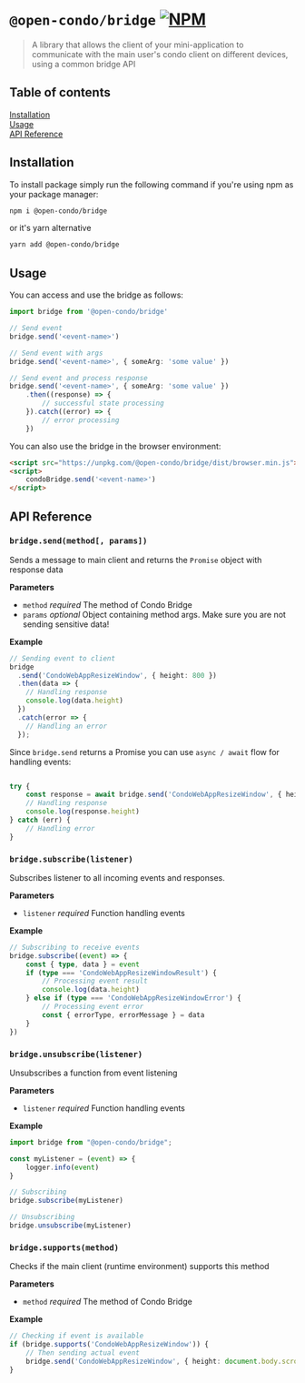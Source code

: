 [npm-badge-link]: https://img.shields.io/npm/v/@open-condo/bridge?style=flat-square
[npm-pkg-link]: https://www.npmjs.com/package/@open-condo/bridge

# `@open-condo/bridge` [![NPM][npm-badge-link]][npm-pkg-link]
> A library that allows the client of your mini-application to communicate with the main user's condo client on different devices, using a common bridge API


## Table of contents
[Installation](#installation)\
[Usage](#usage)\
[API Reference](#api-reference)

## Installation
To install package simply run the following command if you're using npm as your package manager:
```bash
npm i @open-condo/bridge
```
or it's yarn alternative
```bash
yarn add @open-condo/bridge
```

## Usage
You can access and use the bridge as follows:
```typescript
import bridge from '@open-condo/bridge'

// Send event
bridge.send('<event-name>')

// Send event with args
bridge.send('<event-name>', { someArg: 'some value' })

// Send event and process response
bridge.send('<event-name>', { someArg: 'some value' })
    .then((response) => {
        // successful state processing
    }).catch((error) => {
        // error processing        
    })
```
You can also use the bridge in the browser environment:
```html
<script src="https://unpkg.com/@open-condo/bridge/dist/browser.min.js"></script>
<script>
    condoBridge.send('<event-name>')
</script>
```

## API Reference
### `bridge.send(method[, params])`

Sends a message to main client and returns the `Promise` object with response data

**Parameters**

- `method` _required_ The method of Condo Bridge
- `params` _optional_ Object containing method args. Make sure you are not sending sensitive data!

**Example**

```typescript
// Sending event to client
bridge
  .send('CondoWebAppResizeWindow', { height: 800 })
  .then(data => {
    // Handling response
    console.log(data.height)
  })
  .catch(error => {
    // Handling an error
  });
```

Since `bridge.send` returns a Promise you can use `async / await` flow for handling events:

```typescript

try {
    const response = await bridge.send('CondoWebAppResizeWindow', { height: 800 })
    // Handling response
    console.log(response.height)
} catch (err) {
    // Handling error
}
```

### `bridge.subscribe(listener)`

Subscribes listener to all incoming events and responses.

**Parameters**

- `listener` _required_ Function handling events

**Example**

```typescript
// Subscribing to receive events
bridge.subscribe((event) => {
    const { type, data } = event
    if (type === 'CondoWebAppResizeWindowResult') {
        // Processing event result
        console.log(data.height)
    } else if (type === 'CondoWebAppResizeWindowError') {
        // Processing event error
        const { errorType, errorMessage } = data
    }
})
```

### `bridge.unsubscribe(listener)`

Unsubscribes a function from event listening

**Parameters**

- `listener` _required_ Function handling events

**Example**

```typescript
import bridge from "@open-condo/bridge";

const myListener = (event) => {
    logger.info(event)
}

// Subscribing
bridge.subscribe(myListener)

// Unsubscribing
bridge.unsubscribe(myListener)
```

### `bridge.supports(method)`

Checks if the main client (runtime environment) supports this method

**Parameters**

- `method` _required_ The method of Condo Bridge

**Example**

```typescript
// Checking if event is available
if (bridge.supports('CondoWebAppResizeWindow')) {
    // Then sending actual event
    bridge.send('CondoWebAppResizeWindow', { height: document.body.scrollHeight })
}
```
